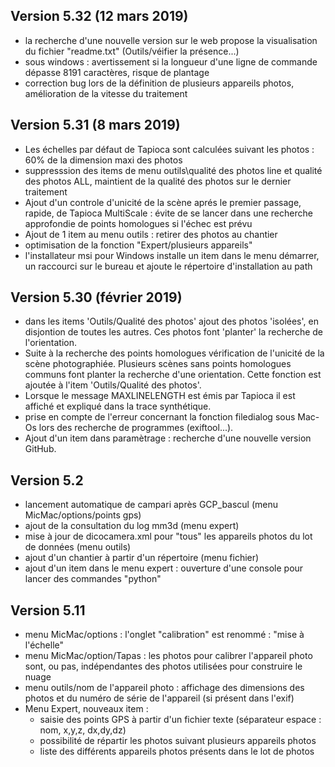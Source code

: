 ## Version 5.32 (12 mars 2019)
- la recherche d'une nouvelle version sur le web propose la visualisation du fichier "readme.txt" (Outils/véifier la présence...)
- sous windows : avertissement si la longueur d'une ligne de commande dépasse 8191 caractères, risque de plantage 
- correction bug lors de la définition de plusieurs appareils photos, amélioration de la vitesse du traitement 

## Version 5.31 (8 mars 2019)
- Les échelles par défaut de Tapioca sont calculées suivant les photos : 60% de la dimension maxi des photos
- suppresssion des items de menu outils\qualité des photos line et qualité des photos ALL,
  maintient de la qualité des photos sur le dernier traitement
- Ajout d'un controle d'unicité de la scène aprés le premier passage, rapide, de Tapioca MultiScale :
  évite de se lancer dans une recherche approfondie de points homologues si l'échec est prévu
- Ajout de 1 item au menu outils : retirer des photos au chantier
- optimisation de la fonction "Expert/plusieurs appareils"
- l'installateur msi pour Windows installe un item dans le menu démarrer, un raccourci sur le bureau et
  ajoute le répertoire d'installation au path

## Version 5.30 (février 2019)
- dans les items 'Outils/Qualité des photos' ajout des photos 'isolées', en disjontion de toutes les autres.
  Ces photos font 'planter' la recherche de l'orientation.
- Suite à la recherche des points homologues vérification de l'unicité de la scène photographiée.
  Plusieurs scènes sans points homologues communs font planter la recherche d'une orientation.
  Cette fonction est ajoutée à l'item 'Outils/Qualité des photos'.
- Lorsque le message MAXLINELENGTH est émis par Tapioca il est affiché et expliqué dans la trace synthétique.
- prise en compte de l'erreur concernant la fonction filedialog sous Mac-Os lors des recherche de programmes (exiftool...).
- Ajout d'un item dans paramètrage : recherche d'une nouvelle version GitHub.

## Version 5.2
- lancement automatique de campari après GCP_bascul (menu MicMac/options/points gps)
- ajout de la consultation du log mm3d (menu expert)
- mise à jour de dicocamera.xml pour "tous" les appareils photos du lot de données (menu outils)
- ajout d'un chantier à partir d'un répertoire (menu fichier)
- ajout d'un item dans le menu expert : ouverture d'une console pour lancer des commandes "python"

## Version 5.11

- menu MicMac/options : l'onglet "calibration" est renommé : "mise à l'échelle"
- menu MicMac/option/Tapas : les photos pour calibrer l'appareil photo sont, ou pas, indépendantes des photos utilisées pour construire le nuage
- menu outils/nom de l'appareil photo : affichage des dimensions des photos et du numéro de série de l'appareil (si présent dans l'exif)
- Menu Expert, nouveaux item :
  - saisie des points GPS à partir d'un fichier texte (séparateur espace  : nom, x,y,z, dx,dy,dz)
  - possibilité de répartir les photos suivant plusieurs appareils photos 
  - liste des différents appareils photos présents dans le lot de photos
